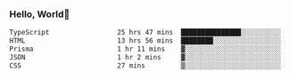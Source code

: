 
### Hello, World🐤

<!--START_SECTION:waka-->

```txt
TypeScript                 25 hrs 47 mins  ███████████████░░░░░░░░░░   59.79 %
HTML                       13 hrs 56 mins  ████████░░░░░░░░░░░░░░░░░   32.32 %
Prisma                     1 hr 11 mins    ▓░░░░░░░░░░░░░░░░░░░░░░░░   02.75 %
JSON                       1 hr 2 mins     ▓░░░░░░░░░░░░░░░░░░░░░░░░   02.42 %
CSS                        27 mins         ▒░░░░░░░░░░░░░░░░░░░░░░░░   01.05 %
```

<!--END_SECTION:waka-->
